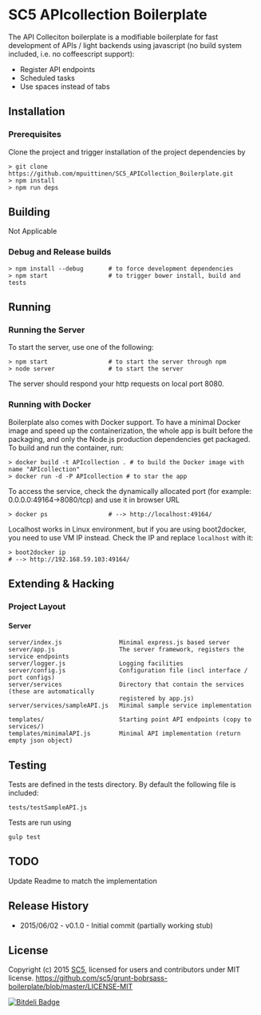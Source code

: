 # SC5 APIcollection Boilerplate

The API Colleciton boilerplate is a modifiable boilerplate for fast development of APIs / light backends using javascript (no build system included, i.e. no coffeescript support):
* Register API endpoints
* Scheduled tasks
* Use spaces instead of tabs

## Installation

### Prerequisites

Clone the project and trigger installation of the project dependencies by

    > git clone https://github.com/mpuittinen/SC5_APICollection_Boilerplate.git
    > npm install
    > npm run deps

## Building

Not Applicable

### Debug and Release builds

    > npm install --debug       # to force development dependencies
    > npm start                 # to trigger bower install, build and tests

## Running

### Running the Server

To start the server, use one of the following:

    > npm start                 # to start the server through npm
    > node server               # to start the server

The server should respond your http requests on local port 8080.

### Running with Docker

Boilerplate also comes with Docker support. To have a minimal Docker image and
speed up the containerization, the whole app is built before the packaging, and
only the Node.js production dependencies get packaged. To build and run the
container, run:

    > docker build -t APIcollection . # to build the Docker image with name "APIcollection"
    > docker run -d -P APIcollection # to star the app

To access the service, check the dynamically allocated port
(for example: 0.0.0.0:49164->8080/tcp) and use it in browser URL

    > docker ps                 # --> http://localhost:49164/

Localhost works in Linux environment, but if you are using boot2docker, you need to use VM IP
instead. Check the IP and replace `localhost` with it:

    > boot2docker ip
    # --> http://192.168.59.103:49164/



##  Extending & Hacking

###  Project Layout

#### Server

    server/index.js                Minimal express.js based server
    server/app.js                  The server framework, registers the service endpoints
    server/logger.js               Logging facilities
    server/config.js               Configuration file (incl interface / port configs)
    server/services                Directory that contain the services (these are automatically
                                   registered by app.js)
    server/services/sampleAPI.js   Minimal sample service implementation 

    templates/                     Starting point API endpoints (copy to services/)
    templates/minimalAPI.js        Minimal API implementation (return empty json object)


## Testing

Tests are defined in the tests directory. By default the following file is included:

    tests/testSampleAPI.js               

Tests are run using

    gulp test

## TODO

Update Readme to match the implementation

## Release History

* 2015/06/02 - v0.1.0 - Initial commit (partially working stub)


## License

Copyright (c) 2015 [SC5](http://sc5.io/), licensed for users and contributors under MIT license.
https://github.com/sc5/grunt-bobrsass-boilerplate/blob/master/LICENSE-MIT


[![Bitdeli Badge](https://d2weczhvl823v0.cloudfront.net/SC5/gulp-bobrsass-boilerplate/trend.png)](https://bitdeli.com/free "Bitdeli Badge")
